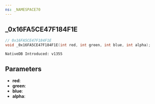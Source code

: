 ```yaml
---
ns: _NAMESPACE70
---
```

## _0x16FA5CE47F184F1E

```c
// 0x16FA5CE47F184F1E
void _0x16FA5CE47F184F1E(int red, int green, int blue, int alpha);
```

```
NativeDB Introduced: v1355
```

## Parameters
* **red**:
* **green**:
* **blue**:
* **alpha**:
